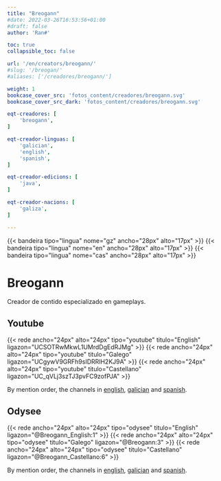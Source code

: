 ```yaml
---
title: "Breogann"
#date: 2022-03-26T16:53:56+01:00
#draft: false
author: 'Ran#'

toc: true
collapsible_toc: false

url: '/en/creators/breogann/'
#slug: '/breogan/'
#aliases: ['/creadores/breogann/']

weight: 1
bookcase_cover_src: 'fotos_content/creadores/breogann.svg'
bookcase_cover_src_dark: 'fotos_content/creadores/breogann.svg'

eqt-creadores: [
    'breogann',
]

eqt-creador-linguas: [
    'galician',
    'english',
    'spanish',
]

eqt-creador-edicions: [
    'java',
]

eqt-creador-nacions: [
    'galiza',
]

---
```


{{< bandeira tipo="lingua" nome="gz" ancho="28px" alto="17px" >}}
{{< bandeira tipo="lingua" nome="en" ancho="28px" alto="17px" >}}
{{< bandeira tipo="lingua" nome="cas" ancho="28px" alto="17px" >}}

# Breogann

Creador de contido especializado en gameplays.

## Youtube

{{< rede ancho="24px" alto="24px" tipo="youtube" titulo="English" ligazon="UCSOTRwMkwL1UMrdDgEdRJMg" >}}
{{< rede ancho="24px" alto="24px" tipo="youtube" titulo="Galego" ligazon="UCgywV9GRFh9sIDRRlH2KJ9A" >}}
{{< rede ancho="24px" alto="24px" tipo="youtube" titulo="Castellano" ligazon="UC_qVLj3szTJ3pvFC9zofPJA" >}}

By mention order, the channels in [english](https://www.youtube.com/channel/UCSOTRwMkwL1UMrdDgEdRJMg), [galician](https://www.youtube.com/channel/UCgywV9GRFh9sIDRRlH2KJ9A) and [spanish](https://www.youtube.com/channel/UC_qVLj3szTJ3pvFC9zofPJA).

## Odysee

{{< rede ancho="24px" alto="24px" tipo="odysee" titulo="English" ligazon="@Breogann_English:1" >}}
{{< rede ancho="24px" alto="24px" tipo="odysee" titulo="Galego" ligazon="@Breogann:3" >}}
{{< rede ancho="24px" alto="24px" tipo="odysee" titulo="Castellano" ligazon="@Breogann_Castellano:6" >}}

By mention order, the channels in [english](https://odysee.com/@Breogann_English:1), [galician](https://odysee.com/@Breogann:3) and [spanish](https://odysee.com/@Breogann_Castellano:6).
